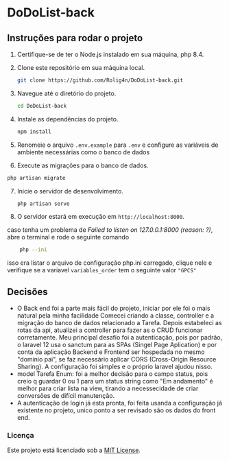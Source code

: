 # DoDoList-back

## Instruções para rodar o projeto

1. Certifique-se de ter o Node.js instalado em sua máquina, php 8.4.

2. Clone este repositório em sua máquina local.

    ```bash
    git clone https://github.com/Rolig4n/DoDoList-back.git
    ```

3. Navegue até o diretório do projeto.

    ```bash
    cd DoDoList-back
    ```

4. Instale as dependências do projeto.

    ```bash
    npm install
    ```

5. Renomeie o arquivo `.env.example` para `.env` e configure as variáveis de ambiente necessárias como o banco de dados

6. Execute as migrações para o banco de dados.

```bash
php artisan migrate
```

7. Inicie o servidor de desenvolvimento.

    ```bash
    php artisan serve
    ```

8. O servidor estará em execução em `http://localhost:8000`.

caso tenha um problema de *Failed to listen on 127.0.0.1:8000 (reason: ?)*, abre o terminal e rode o seguinte comando

```bash
    php --ini
```
isso era listar o arquivo de configuração php.ini carregado, clique nele e verifique se a variavel `variables_order` tem o seguinte valor `"GPCS"`

## Decisões

- O Back end foi a parte mais fácil do projeto, iniciar por ele foi o mais natural pela minha facilidade
Comecei criando a classe, controller e a migração do banco de dados relacionado a Tarefa.
Depois estabeleci as rotas da api, atualizei a controller para fazer as o CRUD funcionar corretamente.
Meu principal desafio foi a autenticação, pois por padrão, o laravel 12 usa o sanctum para as SPAs (Singel Page Aplication) e por conta da aplicação Backend e Frontend ser hospedada no mesmo "dominio pai", se faz necessário aplicar CORS (Cross-Origin Resource Sharing). A configuração foi simples e o próprio laravel ajudou nisso.
- model Tarefa Enum: foi a melhor decisão para o campo status, pois creio q guardar 0 ou 1 para um status string como "Em andamento" é melhor para criar lista na view, tirando a necessecidade de criar conversões de difícil manutenção.
- A autenticação de login já esta pronta, foi feita usanda a configuração já existente no projeto, unico ponto a ser revisado são os dados do front end.

### Licença

Este projeto está licenciado sob a [MIT License](LICENSE).
